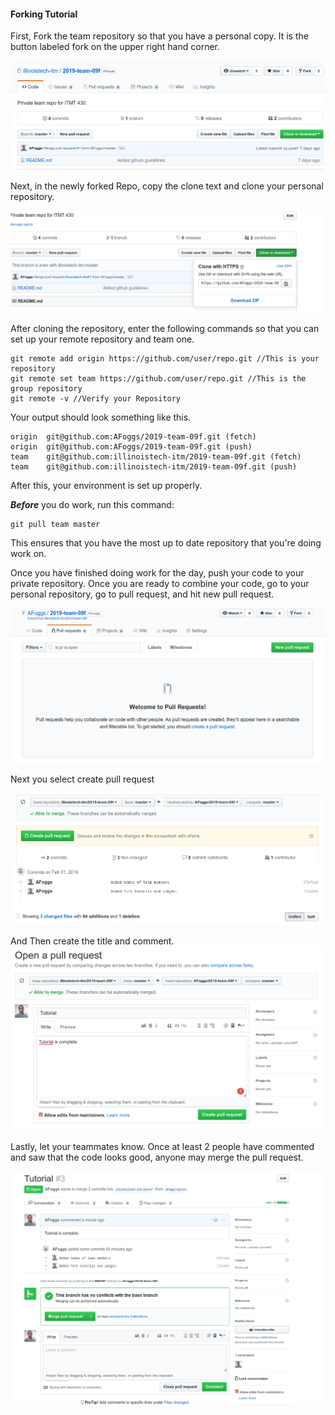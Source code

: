 #### Forking Tutorial

First, Fork the team repository so that you have a personal copy. It is the button labeled fork on the upper right hand corner.

![Image of Where to Fork](images/fork.png)

Next, in the newly forked Repo, copy the clone text and clone your personal repository.

![Image of Where to clone](images/clone.png)

After cloning the repository, enter the following commands so that you can set up your remote repository and team one.

```
git remote add origin https://github.com/user/repo.git //This is your repository
git remote set team https://github.com/user/repo.git //This is the group repository
git remote -v //Verify your Repository
```

Your output should look something like this.

```
origin	git@github.com:AFoggs/2019-team-09f.git (fetch)
origin	git@github.com:AFoggs/2019-team-09f.git (push)
team	git@github.com:illinoistech-itm/2019-team-09f.git (fetch)
team	git@github.com:illinoistech-itm/2019-team-09f.git (push)
```

After this, your environment is set up properly.

**_Before_** you do work, run this command:

```
git pull team master
```

This ensures that you have the most up to date repository that you're doing work on.

Once you have finished doing work for the day, push your code to your private repository. Once you are ready to combine your code, go to your personal repository, go to pull request, and hit new pull request.

![Image of Where to do pull request](../images/pull.png)

Next you select create pull request

![Second image of Where to do pull request](../images/secondpull.png)

And Then create the title and comment.
![Third image of Where to do pull request](../images/thirdpull.png)

Lastly, let your teammates know. Once at least 2 people have commented and saw that the code looks good, anyone may merge the pull request.

![Image of Where to merge pull request](../images/merge.png)
